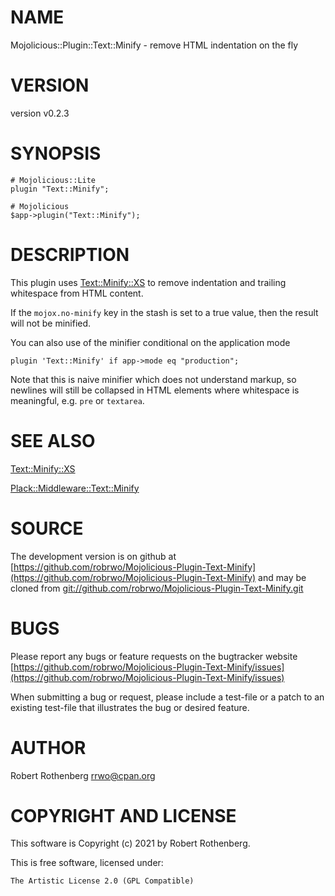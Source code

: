 # NAME

Mojolicious::Plugin::Text::Minify - remove HTML indentation on the fly

# VERSION

version v0.2.3

# SYNOPSIS

```
# Mojolicious::Lite
plugin "Text::Minify";

# Mojolicious
$app->plugin("Text::Minify");
```

# DESCRIPTION

This plugin uses [Text::Minify::XS](https://metacpan.org/pod/Text::Minify::XS) to remove indentation and
trailing whitespace from HTML content.

If the `mojox.no-minify` key in the stash is set to a true value,
then the result will not be minified.

You can also use of the minifier conditional on the application mode

```
plugin 'Text::Minify' if app->mode eq "production";
```

Note that this is naive minifier which does not understand markup, so
newlines will still be collapsed in HTML elements where whitespace is
meaningful, e.g. `pre` or `textarea`.

# SEE ALSO

[Text::Minify::XS](https://metacpan.org/pod/Text::Minify::XS)

[Plack::Middleware::Text::Minify](https://metacpan.org/pod/Plack::Middleware::Text::Minify)

# SOURCE

The development version is on github at [https://github.com/robrwo/Mojolicious-Plugin-Text-Minify](https://github.com/robrwo/Mojolicious-Plugin-Text-Minify)
and may be cloned from [git://github.com/robrwo/Mojolicious-Plugin-Text-Minify.git](git://github.com/robrwo/Mojolicious-Plugin-Text-Minify.git)

# BUGS

Please report any bugs or feature requests on the bugtracker website
[https://github.com/robrwo/Mojolicious-Plugin-Text-Minify/issues](https://github.com/robrwo/Mojolicious-Plugin-Text-Minify/issues)

When submitting a bug or request, please include a test-file or a
patch to an existing test-file that illustrates the bug or desired
feature.

# AUTHOR

Robert Rothenberg <rrwo@cpan.org>

# COPYRIGHT AND LICENSE

This software is Copyright (c) 2021 by Robert Rothenberg.

This is free software, licensed under:

```
The Artistic License 2.0 (GPL Compatible)
```
